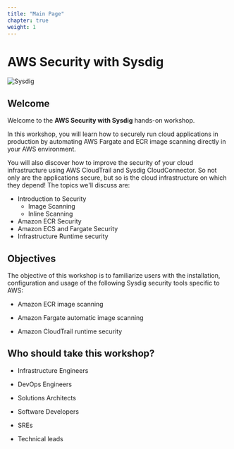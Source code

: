 ```yaml
---
title: "Main Page"
chapter: true
weight: 1
---
```


# AWS Security with Sysdig  

![Sysdig](/images/logo.png)

## Welcome

Welcome to the **AWS Security with Sysdig** hands-on workshop.

In this workshop, you will learn how to securely run cloud applications in production by automating AWS Fargate and ECR image scanning directly in your AWS environment.

You will also discover how to improve the security of your cloud infrastructure using AWS CloudTrail and Sysdig CloudConnector. So not only are the applications secure, but so is the cloud infrastructure on which they depend! The topics we'll discuss are:

 - Introduction to Security
   - Image Scanning
   - Inline Scanning
 - Amazon ECR Security
 - Amazon ECS and Fargate Security
 - Infrastructure Runtime security


## Objectives

The objective of this workshop is to familiarize users with the installation, configuration and usage of the following Sysdig security tools specific to AWS:

 - Amazon ECR image scanning

 - Amazon Fargate automatic image scanning

 - Amazon CloudTrail runtime security


## Who should take this workshop?

 - Infrastructure Engineers

 - DevOps Engineers

 - Solutions Architects 

 - Software Developers

 - SREs

 - Technical leads
